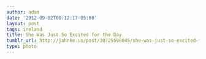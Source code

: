 ```yaml
---
author: adam
date: '2012-09-02T08:12:17-05:00'
layout: post
tags: ireland
title: She Was Just So Excited for the Day
tumblr_url: http://jahnke.us/post/30725598045/she-was-just-so-excited-for-the-day-with-olivia
type: photo
---
```


